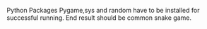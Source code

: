 Python Packages Pygame,sys and random have to be installed for successful running.
End result should be common snake game.
